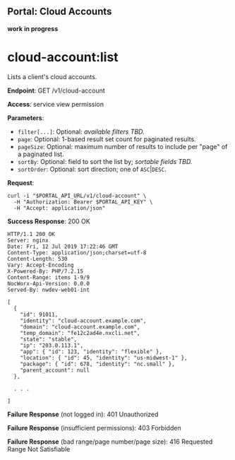 Portal: Cloud Accounts
----------------------

**work in progress**

cloud-account:list
==================

Lists a client's cloud accounts.

**Endpoint**:  GET /v1/cloud-account

**Access**: service view permission

**Parameters**:
- `filter[...]`: Optional: _available filters TBD._
- `page`: Optional: 1-based result set count for paginated results.
- `pageSize`: Optional: maximum number of results to include per "page" of a paginated list.
- `sortBy`: Optional: field to sort the list by; _sortable fields TBD._
- `sortOrder`: Optional: sort direction; one of `ASC`|`DESC`.

**Request**:
```
curl -i "$PORTAL_API_URL/v1/cloud-account" \
  -H "Authorization: Bearer $PORTAL_API_KEY" \
  -H "Accept: application/json"
```

**Success Response**: 200 OK
```
HTTP/1.1 200 OK
Server: nginx
Date: Fri, 12 Jul 2019 17:22:46 GMT
Content-Type: application/json;charset=utf-8
Content-Length: 530
Vary: Accept-Encoding
X-Powered-By: PHP/7.2.15
Content-Range: items 1-9/9
NocWorx-Api-Version: 0.0.0
Served-By: nwdev-web01-int

[
  {
    "id": 91011,
    "identity": "cloud-account.example.com",
    "domain": "cloud-account.example.com",
    "temp_domain": "fe12c2ad4e.nxcli.net",
    "state": "stable",
    "ip": "203.0.113.1",
    "app": { "id": 123, "identity": "flexible" },
    "location": { "id": 45, "identity": "us-midwest-1" },
    "package": { "id": 678, "identity": "nc.small" },
    "parent_account": null
  },

  . . .

]
```

**Failure Response** (not logged in): 401 Unauthorized

**Failure Response** (insufficient permissions): 403 Forbidden

**Failure Response** (bad range/page number/page size): 416 Requested Range Not Satisfiable
